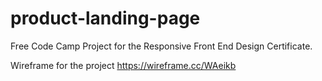 # product-landing-page
Free Code Camp Project for the Responsive Front End Design Certificate.  

Wireframe for the project https://wireframe.cc/WAeikb

